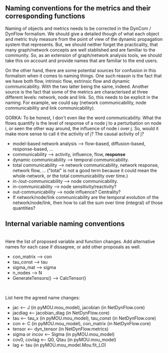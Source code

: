 ## Naming conventions for the metrics and their corresponding functions

Naming of objects and metrics needs to be corrected in the DynCom / DynFlow formalism. We should give a detailed though of what each object and metric truly measure from the point of view of the dynamic propagation system that represents. But, we should neither forget the practicality, that many graph/network concepts are well stablished and are familiar to the community. So, as an extension of graph/network analysis tools, we should take this on account and provide names that are familiar to the end users.

On the other hand, there are some potential sources for confusion in this formalism when it comes to naming things. One such reason is the fact that we have both flow, intrinsic flow, extrinsic flow and dynamic communicability. With the two latter being the same, indeed. Another source is the fact that some of the metrics are characterised at three different levels: network, node and link. So, this needs to be explicit in the naming. For example, we could say (network communicability, node communicability and link communicability).

GORKA: To be honest, I don't even like the word communicability. What the flows quantify is the level of response of a node j to a perturbation on node i, or seen the other way around, the influence of node i over j. So, would it make more sense to call it the activity of j? The causal activity of j?


- model-based network analysis --> flow-based, diffusion-based, response-based, ...
- communicability --> activity, influence, flow, **response**
- dynamic communicability --> temporal communicability.
- total communicability --> network communicability, network response, network flow, … ("total" is not a good term because it could mean the whole-network, or the total communicability over time.)
- in-/out-communicability --> node communicability.
- in-communicability --> node sensitivity/reactivity?
- out-communicability --> node influence? Centrality?
- If network/node/link communicability are the temporal evolution of the network/node/link, then how to call the sum over time (integral) of those quantities?





## Internal variable naming conventions


<br/>
Here the list of proposed variable and function changes. Add alternative names for each case if dissagree, or add other proposals as well.

- con_matrix --> con
- tau_const --> tau
- sigma_mat --> sigma
- n_nodes --> N
- GenerateTensors() --> CalcTensor()



<br/>

List here the agreed name changes:

- jac 	<-- J (in pyMOU.mou_model), jacobian (in NetDynFlow.core)
- jacdiag <-- jacobian_diag (in NetDynFlow.core)
- tau 	<-- tau_x (in pyMOU.mou_model), tau_const (in NetDynFlow.core)
- con 	<- C (in pyMOU.mou_model), con_matrix (in NetDynFlow.core)
- tensor	<-- dyn_tensor (in NetDynFlow.metrics)
- sigma or incov <-- Sigma (in pyMOU.mou_model)
- cov0, covlag <-- Q0, Qtau (in pyMOU.mou_model)
- lag 	<- tau (in pyMOU.mou_model.Mou.fit_LO)


